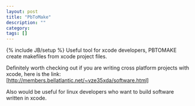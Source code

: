 ```yaml
---
layout: post
title: "PbToMake"
description: ""
category:
tags: []
---
```

{% include JB/setup %}
Useful tool for xcode developers, PBTOMAKE create makefiles from xcode project files.

Definitely worth checking out if you are writing cross platform projects with xcode, here is the link:
[http://members.bellatlantic.net/~vze35xda/software.html]

Also would be useful for linux developers who want to build software written in xcode.
